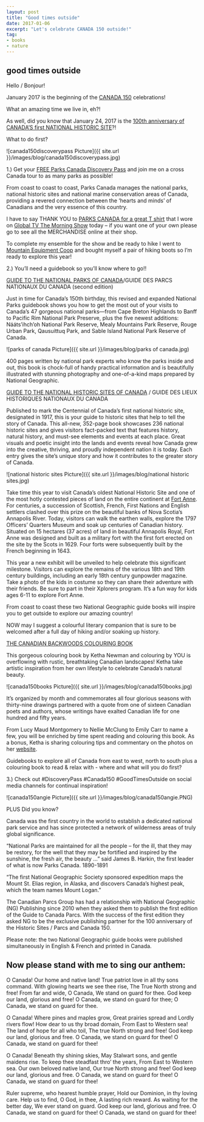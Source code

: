 ```yaml
---
layout: post
title: "Good times outside"
date: 2017-01-06
excerpt: "Let's celebrate CANADA 150 outside!"
tag:
- books
- nature
---
```

## good times outside

Hello / Bonjour!

January 2017 is the beginning of the [CANADA 150](http://canada.pch.gc.ca/eng/1468262573081) celebrations!

What an amazing time we live in, eh?!  

As well, did you know that January 24, 2017 is the [100th anniversary of CANADA’S first NATIONAL HISTORIC SITE](http://www.novascotia.com/see-do/attractions/fort-anne-national-historic-site/1334)?!

What to do first?

![canada150discoverypass Picture]({{ site.url }}/images/blog/canada150discoverypass.jpg)

1.) Get your [FREE Parks Canada Discovery Pass](http://www.pc.gc.ca/eng/index.aspx) and join me on a cross Canada tour to as many parks as possible!

From coast to coast to coast, Parks Canada manages the national parks, national historic sites and national marine conservation areas of Canada, providing a revered connection between the ‘hearts and minds’ of Canadians and the very essence of this country.

I have to say THANK YOU to [PARKS CANADA for a great T shirt](http://parkscanadashop.ca/) that I wore on [Global TV The Morning Show](http://globalnews.ca/video/3164714/books-to-celebrate-canadas-150th-birthday ) today – if you want one of your own please go to see all the MERCHANDISE online at their shop.

To complete my ensemble for the show and be ready to hike I went to [Mountain Equipment Coop](https://www.mec.ca/en/) and bought myself a  pair of hiking boots so I’m ready to explore this year!

2.)  You’ll need a guidebook so you’ll know where to go!!

[GUIDE TO THE NATIONAL PARKS OF CANADA](https://shop.nationalgeographic.com/product/national-parks-books/national-geographic-guide-to-the-national-parks-of-canada)/GUIDE DES PARCS NATIONAUX DU CANADA (second edition)

Just in time for Canada’s 150th birthday, this revised and expanded National Parks guidebook shows you how to get the most out of your visits to Canada’s 47 gorgeous national parks—from Cape Breton Highlands to Banff to Pacific Rim National Park Preserve, plus the five newest additions: Nááts’ihch’oh National Park Reserve, Mealy Mountains Park Reserve, Rouge Urban Park, Qausuittuq Park, and Sable Island National Park Reserve of Canada.

![parks of canada Picture]({{ site.url }}/images/blog/parks of canada.jpg)

400 pages written by national park experts who know the parks inside and out, this book is chock-full of handy practical information and is beautifully illustrated with stunning photography and one-of-a-kind maps prepared by National Geographic.

[GUIDE TO THE NATIONAL HISTORIC SITES OF CANADA](https://shop.nationalgeographic.com/product/books/books/travel/national-geographic-guide-to-the-historic-sites-of-canada) / GUIDE DES LIEUX HISTORIQUES NATIONAUX DU CANADA

Published to mark the Centennial of Canada’s first national historic site, designated in 1917, this is your guide to historic sites that help to tell the story of Canada. This all-new, 352-page book showcases 236 national historic sites and gives visitors fact-packed text that features history, natural history, and must-see elements and events at each place. Great visuals and poetic insight into the lands and events reveal how Canada grew into the creative, thriving, and proudly independent nation it is today. Each entry gives the site’s unique story and how it contributes to the greater story of Canada.

![national historic sites Picture]({{ site.url }}/images/blog/national historic sites.jpg)

Take time this year to visit Canada’s oldest National Historic Site and one of the most hotly contested pieces of land on the entire continent at [Fort Anne](http://www.pc.gc.ca/eng/lhn-nhs/ns/fortanne/index.aspx). For centuries, a succession of Scottish, French, First Nations and English settlers clashed over this prize on the beautiful banks of Nova Scotia’s Annapolis River. Today, visitors can walk the earthen walls, explore the 1797 Officers’ Quarters Museum and soak up centuries of Canadian history. Situated on 15 hectares (37 acres) of land in beautiful Annapolis Royal, Fort Anne was designed and built as a military fort with the first fort erected on the site by the Scots in 1629. Four forts were subsequently built by the French beginning in 1643.

This year a new exhibit will be unveiled to help celebrate this significant milestone. Visitors can explore the remains of the various 18th and 19th century buildings, including an early 18th century gunpowder magazine. Take a photo of the kids in costume so they can share their adventure with their friends. Be sure to part in their Xplorers program. It’s a fun way for kids ages 6-11 to explore Fort Anne.

From coast to coast these two National Geographic guide books will inspire you to get outside to explore our amazing country!

NOW may I suggest a colourful literary companion that is sure to be welcomed after a full day of hiking and/or soaking up history.

[THE CANADIAN BACKWOODS COLOURING BOOK](https://www.amazon.ca/Canadian-Backwoods-Colouring-Book/dp/0385689799)

This gorgeous colouring book by Ketha Newman and colouring by YOU is overflowing with rustic, breathtaking Canadian landscapes! Ketha take artistic inspiration from her own lifestyle to celebrate Canada’s natural beauty.

![canada150books Picture]({{ site.url }}/images/blog/canada150books.jpg)

It’s organized by month and commemorates all four glorious seasons with thirty-nine drawings partnered with a quote from one of sixteen Canadian poets and authors, whose writings have exalted Canadian life for one hundred and fifty years.

From Lucy Maud Montgomery to Nellie McClung to Emily Carr to name a few, you will be enriched by time spent reading and colouring this book.  As a bonus, Ketha is sharing colouring tips and commentary on the photos on her [website](http://www.kethanewman.com/).

Guidebooks to explore all of Canada from east to west, north to south plus a colouring book to read & relax with - where and what will you do first?

3.) Check out #DiscoveryPass #Canada150 #GoodTimesOutside on social media channels for continual inspiration!

![canada150angie Picture]({{ site.url }}/images/blog/canada150angie.PNG)

PLUS   Did you know?

Canada was the first country in the world to establish a dedicated national park service and has since protected a network of wilderness areas of truly global significance.

“National Parks are maintained for all the people – for the ill, that they may be restory, for the well that they may be fortified and inspired by the sunshine, the fresh air, the beauty …” said James B. Harkin, the first leader of what is now Parks Canada. 1890-1891

“The first National Geographic Society sponsored expedition maps the Mount St. Elias region, in Alaska, and discovers Canada’s highest peak, which the team names Mount Logan.”

The Canadian Parcs Group has had a relationship with National Geographic (NG) Publishing since 2010 when they asked them to publish the first edition of the Guide to Canada Parcs. With the success of the first edition they asked NG to be the exclusive publishing partner for the 100 anniversary of the Historic Sites / Parcs and Canada 150.

Please note: the two National Geographic guide books were published simultaneously in English & French and printed in Canada.

## Now please stand with me to sing our anthem:

O Canada! Our home and native land!
True patriot love in all thy sons command.
With glowing hearts we see thee rise,
The True North strong and free!
From far and wide, O Canada,
We stand on guard for thee.
God keep our land, glorious and free!
O Canada, we stand on guard for thee;
O Canada, we stand on guard for thee.

O Canada! Where pines and maples grow,
Great prairies spread and Lordly rivers flow!
How dear to us thy broad domain,
From East to Western sea!
The land of hope for all who toil,
The true North strong and free!
God keep our land, glorious and free.
O Canada, we stand on guard for thee!
O Canada, we stand on guard for thee!

O Canada! Beneath thy shining skies,
May Stalwart sons, and gentle maidens rise.
To keep thee steadfast thro’ the years,
From East to Western sea.
Our own beloved native land,
Our true North strong and free!
God keep our land, glorious and free.
O Canada, we stand on guard for thee!
O Canada, we stand on guard for thee!

Ruler supreme, who hearest humble prayer,
Hold our Dominion, in thy loving care.
Help us to find, O God, in thee,
A lasting rich reward.
As waiting for the better day,
We ever stand on guard.
God keep our land, glorious and free.
O Canada, we stand on guard for thee!
O Canada, we stand on guard for thee!
